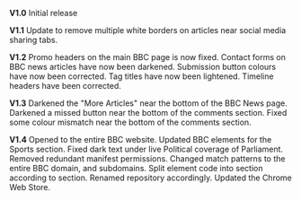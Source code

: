    **V1.0**
Initial release
   
   **V1.1**
Update to remove multiple white borders on articles near social media sharing tabs.

   **V1.2**
Promo headers on the main BBC page is now fixed.
Contact forms on BBC news articles have now been darkened.
Submission button colours have now been corrected.
Tag titles have now been lightened.
Timeline headers have been corrected.

  **V1.3**
Darkened the "More Articles" near the bottom of the BBC News page.
Darkened a missed button near the bottom of the comments section.
Fixed some colour mismatch near the bottom of the comments section.

  **V1.4**
Opened to the entire BBC website.
Updated BBC elements for the Sports section.
Fixed dark text under live Political coverage of Parliament.
Removed redundant manifest permissions.
Changed match patterns to the entire BBC domain, and subdomains.
Split element code into section according to section.
Renamed repository accordingly.
Updated the Chrome Web Store.
